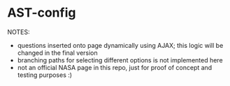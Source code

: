 # AST-config

NOTES:
- questions inserted onto page dynamically using AJAX; this logic will be changed in the final version
- branching paths for selecting different options is not implemented here
- not an official NASA page in this repo, just for proof of concept and testing purposes :)
